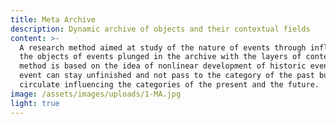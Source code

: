 ```yaml
---
title: Meta Archive
description: Dynamic archive of objects and their contextual fields
content: >-
  A research method aimed at study of the nature of events through influence on
  the objects of events plunged in the archive with the layers of contexts. The
  method is based on the idea of nonlinear development of historic event. The
  event can stay unfinished and not pass to the category of the past but
  circulate influencing the categories of the present and the future.
image: /assets/images/uploads/1-MA.jpg
light: true
---
```


